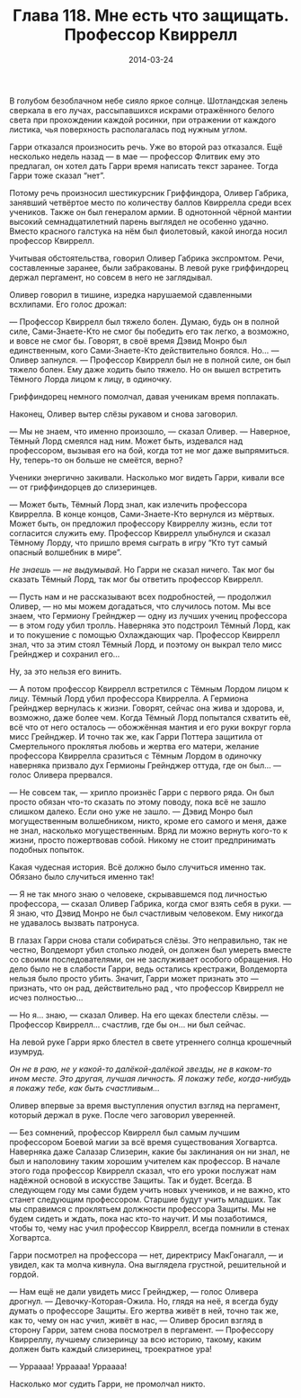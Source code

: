﻿---
title: "Глава 118. Мне есть что защищать. Профессор Квиррелл"
description: "Глава 118. Мне есть что защищать. Профессор Квиррелл"
categories: "глава"
layout: "chapters"
weight: "118"
date: "2014-03-24"
lastmod: "2018-12-12"
---

В голубом безоблачном небе сияло яркое солнце. Шотландская зелень сверкала в его лучах, рассыпавшихся искрами отражённого белого света при прохождении каждой росинки, при отражении от каждого листика, чья поверхность располагалась под нужным углом.

Гарри отказался произносить речь. Уже во второй раз отказался. Ещё несколько недель назад — в мае — профессор Флитвик ему это предлагал, он хотел дать Гарри время написать текст заранее. Тогда Гарри тоже сказал “нет”.

Потому речь произносил шестикурсник Гриффиндора, Оливер Габрика, занявший четвёртое место по количеству баллов Квиррелла среди всех учеников. Также он был генералом армии. В однотонной чёрной мантии высокий семнадцатилетний парень выглядел не особенно удачно. Вместо красного галстука на нём был фиолетовый, какой иногда носил профессор Квиррелл.

Учитывая обстоятельства, говорил Оливер Габрика экспромтом. Речи, составленные заранее, были забракованы. В левой руке гриффиндорец держал пергамент, но совсем в него не заглядывал.

Оливер говорил в тишине, изредка нарушаемой сдавленными всхлипами. Его голос дрожал:

— Профессор Квиррелл был тяжело болен. Думаю, будь он в полной силе, Сами-Знаете-Кто не смог бы победить его так легко, а возможно, и вовсе не смог бы. Говорят, в своё время Дэвид Монро был единственным, кого Сами-Знаете-Кто действительно боялся. Но… — Оливер запнулся. — Профессор Квиррелл был не в полной силе, он был тяжело болен. Ему даже ходить было тяжело. Но он вышел встретить Тёмного Лорда лицом к лицу, в одиночку.

Гриффиндорец немного помолчал, давая ученикам время поплакать.

Наконец, Оливер вытер слёзы рукавом и снова заговорил.

 — Мы не знаем, что именно произошло, — сказал Оливер. — Наверное, Тёмный Лорд смеялся над ним. Может быть, издевался над профессором, вызывая его на бой, когда тот не мог даже выпрямиться. Ну, теперь-то он больше не смеётся, верно?

Ученики энергично закивали. Насколько мог видеть Гарри, кивали все — от гриффиндорцев до слизеринцев.

 — Может быть, Тёмный Лорд знал, как излечить профессора Квиррелла. В конце концов, Сами-Знаете-Кто вернулся из мёртвых. Может быть, он предложил профессору Квирреллу жизнь, если тот согласится служить ему. Профессор Квиррелл улыбнулся и сказал Тёмному Лорду, что пришло время сыграть в игру “Кто тут самый опасный волшебник в мире”.

*Не знаешь — не выдумывай*. Но Гарри не сказал ничего. Так мог бы сказать Тёмный Лорд, так мог бы ответить профессор Квиррелл.

 — Пусть нам и не рассказывают всех подробностей, — продолжил Оливер, — но мы можем догадаться, что случилось потом. Мы все знаем, что Гермиону Грейнджер — одну из лучших учениц профессора —  в этом году убил тролль. Наверняка это подстроил Тёмный Лорд, как и то покушение с помощью Охлаждающих чар. Профессор Квиррелл знал, что за этим стоял Тёмный Лорд, и поэтому он выкрал тело мисс Грейнджер и сохранил его… 

Ну, за это нельзя его винить.

 — А потом профессор Квиррелл встретился с Тёмным Лордом лицом к лицу. Тёмный Лорд убил профессора Квиррелла. А Гермиона Грейнджер вернулась к жизни. Говорят, сейчас она жива и здорова, и, возможно, даже более чем. Когда Тёмный Лорд попытался схватить её, всё что от него осталось — обожжённая мантия и его руки вокруг горла мисс Грейнджер. И точно так же, как Гарри Поттера защитила от Смертельного проклятья любовь и жертва его матери, желание профессора Квиррелла сразиться с Тёмным Лордом в одиночку наверняка призвало дух Гермионы Грейнджер оттуда, где он был… — голос Оливера прервался.

 — Не совсем так, — хрипло произнёс Гарри с первого ряда. Он был просто обязан что-то сказать по этому поводу, пока всё не зашло слишком далеко. Если оно уже не зашло. — Дэвид Монро был могущественным волшебником, никто, кроме его самого и меня, даже не знал, насколько могущественным. Вряд ли можно вернуть кого-то к жизни, просто пожертвовав собой. Никому не стоит предпринимать подобных попыток.

Какая чудесная история. Всё должно было случиться именно так. Обязано было случиться именно так!

 — Я не так много знаю о человеке, скрывавшемся под личностью профессора, — сказал Оливер Габрика, когда смог взять себя в руки. — Я знаю, что Дэвид Монро не был счастливым человеком. Ему никогда не удавалось вызвать патронуса.

В глазах Гарри снова стали собираться слёзы. Это неправильно, так не честно, Волдеморт убил столько людей, он должен был умереть вместе со своими последователями, он не заслуживает особого обращения. Но дело было не в слабости Гарри, ведь остались крестражи, Волдеморта нельзя было просто убить. Значит, Гарри может признать это — признать, что он рад, действительно рад , что профессор Квиррелл не исчез полностью…

 — Но я… знаю, — сказал Оливер. На его щеках блестели слёзы. — Профессор Квиррелл… счастлив, где бы он… ни был сейчас.

На левой руке Гарри ярко блестел в свете утреннего солнца крошечный изумруд.

*Он не в раю, не у какой-то далёкой-далёкой звезды, не в каком-то ином месте. Это другая, лучшая личность. Я покажу тебе, когда-нибудь я покажу тебе, как быть счастливым…* 

Оливер впервые за время выступления опустил взгляд на пергамент, который держал в руке. После чего заговорил уверенней.

— Без сомнений, профессор Квиррелл был самым лучшим профессором Боевой магии за всё время существования Хогвартса. Наверняка даже Салазар Слизерин, какие бы заклинания он ни знал, не был и наполовину таким хорошим учителем как профессор. В начале этого года профессор Квиррелл сказал, что его уроки послужат нам надёжной основой в искусстве Защиты. Так и будет. Всегда. В следующем году мы сами будем учить новых учеников, и не важно, кто станет следующим профессором. Старшие будут учить младших. Так мы справимся с проклятьем должности профессора Защиты. Мы не будем сидеть и ждать, пока нас кто-то научит. И мы позаботимся, чтобы то, чему нас учил профессор Квиррелл, всегда помнили в стенах Хогвартса.

Гарри посмотрел на профессора — нет, директрису МакГонагалл, — и увидел, как та молча кивнула. Она выглядела грустной, решительной и гордой.

 — Нам ещё не дали увидеть мисс Грейнджер, — голос Оливера дрогнул. — Девочку-Которая-Ожила. Но, глядя на неё, я всегда буду думать о профессоре Защиты. Его жертва живёт в ней, точно так же, как то, чему он нас учил, живёт в нас, — Оливер бросил взгляд в сторону Гарри, затем снова посмотрел в пергамент. — Профессору Квирреллу, лучшему слизеринцу за всю историю, такому, каким должен быть каждый слизеринец, троекратное ура!

 — Урраааа! Урраааа! Урраааа!

Насколько мог судить Гарри, не промолчал никто.

